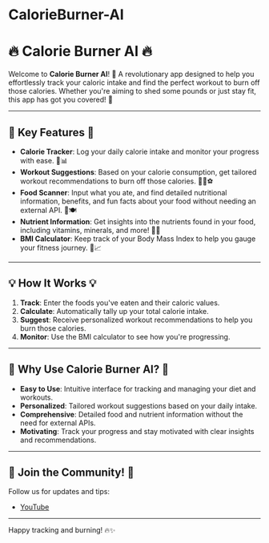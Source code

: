 # CalorieBurner-AI

# 🔥 Calorie Burner AI 🔥

Welcome to **Calorie Burner AI**! 🚀 A revolutionary app designed to help you effortlessly track your caloric intake and find the perfect workout to burn off those calories. Whether you're aiming to shed some pounds or just stay fit, this app has got you covered! 💪

---

## 🌟 Key Features 🌟

- **Calorie Tracker**: Log your daily calorie intake and monitor your progress with ease. 🍎📊
- **Workout Suggestions**: Based on your calorie consumption, get tailored workout recommendations to burn off those calories. 🏋️‍♂️⚽
- **Food Scanner**: Input what you ate, and find detailed nutritional information, benefits, and fun facts about your food without needing an external API. 📱🍽️
- **Nutrient Information**: Get insights into the nutrients found in your food, including vitamins, minerals, and more! 🥦🍓
- **BMI Calculator**: Keep track of your Body Mass Index to help you gauge your fitness journey. 📏📈

---

## 💡 How It Works 💡

1. **Track**: Enter the foods you've eaten and their caloric values.
2. **Calculate**: Automatically tally up your total calorie intake.
3. **Suggest**: Receive personalized workout recommendations to help you burn those calories.
4. **Monitor**: Use the BMI calculator to see how you're progressing.

---

## 🌟 Why Use Calorie Burner AI? 🌟

- **Easy to Use**: Intuitive interface for tracking and managing your diet and workouts.
- **Personalized**: Tailored workout suggestions based on your daily intake.
- **Comprehensive**: Detailed food and nutrient information without the need for external APIs.
- **Motivating**: Track your progress and stay motivated with clear insights and recommendations.

---

## 📣 Join the Community! 📣

Follow us for updates and tips:
- [YouTube]([https://youtube.com/yourchannel](https://www.youtube.com/@AdiDoesTech))

---

Happy tracking and burning! 🔥✨
